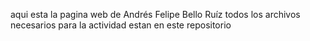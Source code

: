 aqui esta la pagina web de Andrés Felipe Bello Ruíz todos los archivos necesarios para la actividad estan en este repositorio
